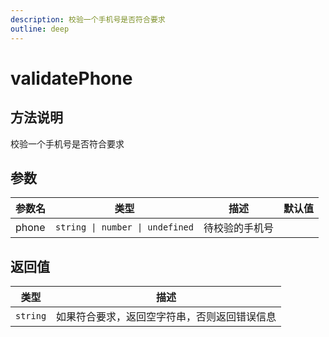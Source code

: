 ```yaml
---
description: 校验一个手机号是否符合要求
outline: deep
---
```


# validatePhone

## 方法说明

校验一个手机号是否符合要求

## 参数

| 参数名 | 类型 | 描述 | 默认值 |
| --- | --- | --- | --- |
| phone | `string \| number \| undefined` | 待校验的手机号 |  |

## 返回值

| 类型 | 描述 |
| --- | --- |
| `string` | 如果符合要求，返回空字符串，否则返回错误信息 |
